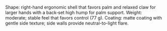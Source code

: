 Shape: right-hand ergonomic shell that favors palm and relaxed claw for larger hands with a back‑set high hump for palm support.
Weight: moderate; stable feel that favors control (77 g).
Coating: matte coating with gentle side texture; side walls provide neutral-to-light flare.
